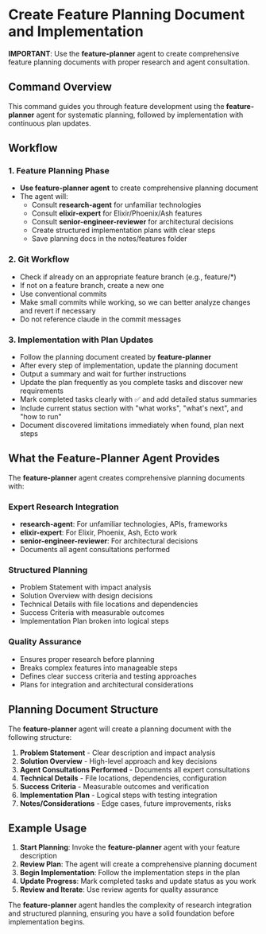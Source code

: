 # Create Feature Planning Document and Implementation

**IMPORTANT**: Use the **feature-planner** agent to create comprehensive feature
planning documents with proper research and agent consultation.

## Command Overview

This command guides you through feature development using the
**feature-planner** agent for systematic planning, followed by implementation
with continuous plan updates.

## Workflow

### 1. **Feature Planning Phase**

- **Use feature-planner agent** to create comprehensive planning document
- The agent will:
  - Consult **research-agent** for unfamiliar technologies
  - Consult **elixir-expert** for Elixir/Phoenix/Ash features
  - Consult **senior-engineer-reviewer** for architectural decisions
  - Create structured implementation plans with clear steps
  - Save planning docs in the notes/features folder

### 2. **Git Workflow**

- Check if already on an appropriate feature branch (e.g., feature/\*)
- If not on a feature branch, create a new one
- Use conventional commits
- Make small commits while working, so we can better analyze changes and revert
  if necessary
- Do not reference claude in the commit messages

### 3. **Implementation with Plan Updates**

- Follow the planning document created by **feature-planner**
- After every step of implementation, update the planning document
- Output a summary and wait for further instructions
- Update the plan frequently as you complete tasks and discover new requirements
- Mark completed tasks clearly with ✅ and add detailed status summaries
- Include current status section with "what works", "what's next", and "how to
  run"
- Document discovered limitations immediately when found, plan next steps

## What the Feature-Planner Agent Provides

The **feature-planner** agent creates comprehensive planning documents with:

### **Expert Research Integration**

- **research-agent**: For unfamiliar technologies, APIs, frameworks
- **elixir-expert**: For Elixir, Phoenix, Ash, Ecto work
- **senior-engineer-reviewer**: For architectural decisions
- Documents all agent consultations performed

### **Structured Planning**

- Problem Statement with impact analysis
- Solution Overview with design decisions
- Technical Details with file locations and dependencies
- Success Criteria with measurable outcomes
- Implementation Plan broken into logical steps

### **Quality Assurance**

- Ensures proper research before planning
- Breaks complex features into manageable steps
- Defines clear success criteria and testing approaches
- Plans for integration and architectural considerations

## Planning Document Structure

The **feature-planner** agent will create a planning document with the following
structure:

1. **Problem Statement** - Clear description and impact analysis
2. **Solution Overview** - High-level approach and key decisions
3. **Agent Consultations Performed** - Documents all expert consultations
4. **Technical Details** - File locations, dependencies, configuration
5. **Success Criteria** - Measurable outcomes and verification
6. **Implementation Plan** - Logical steps with testing integration
7. **Notes/Considerations** - Edge cases, future improvements, risks

## Example Usage

1. **Start Planning**: Invoke the **feature-planner** agent with your feature
   description
2. **Review Plan**: The agent will create a comprehensive planning document
3. **Begin Implementation**: Follow the implementation steps in the plan
4. **Update Progress**: Mark completed tasks and update status as you work
5. **Review and Iterate**: Use review agents for quality assurance

The **feature-planner** agent handles the complexity of research integration and
structured planning, ensuring you have a solid foundation before implementation
begins.
